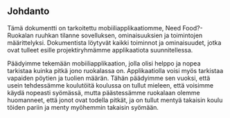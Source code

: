## Johdanto

Tämä dokumentti on tarkoitettu mobiiliapplikaatiomme, Need Food?- Ruokalan ruuhkan tilanne sovelluksen, ominaisuuksien ja toimintojen määrittelyksi. Dokumentista löytyvät kaikki toiminnot ja ominaisuudet, jotka ovat tulleet esille projektiryhmämme applikaatiota suunnitellessa.

Päädyimme tekemään mobiiliapplikaation, jolla olisi helppo ja nopea tarkistaa kuinka pitkä jono ruokalassa on. Applikaatiolla voisi myös tarkistaa vapaiden pöytien ja tuolien määrän. Tähän päädyimme sen vuoksi, että usein tehdessämme koulutöitä koulussa on tullut mieleen, että voisimme käydä nopeasti syömässä, mutta päästessämme ruokalaan olemme huomanneet, että jonot ovat todella pitkät, ja on tullut mentyä takaisin koulu töiden pariin ja menty myöhemmin  takaisin syömään.
